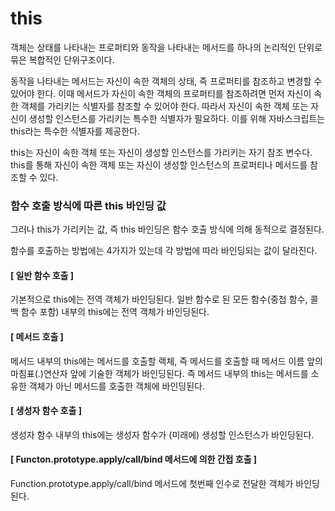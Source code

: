 # this

객체는 상태를 나타내는 프로퍼티와 동작을 나타내는 메서드를 하나의 논리적인 단위로 묶은 복합적인 단위구조이다.

동작을 나타내는 메서드는 자신이 속한 객체의 상태, 즉 프로퍼티를 참조하고 변경할 수 있어야 한다. 이때 메서드가 자신이 속한 객체의 프로퍼티를 참조하려면 먼저 자신이 속한 객체를 가리키는 식별자를 참조할 수 있어야 한다. 따라서 자신이 속한 객체 또는 자신이 생성할 인스턴스를 가리키는 특수한 식별자가 필요하다. 이를 위해 자바스크립트는 this라는 특수한 식별자를 제공한다. 

this는 자신이 속한 객체 또는 자신이 생성할 인스턴스를 가리키는 자기 참조 변수다. this를 통해 자신이 속한 객체 또는 자신이 생성할 인스턴스의 프로퍼티나 메서드를 참조할 수 있다.

### 함수 호출 방식에 따른 this 바인딩 값

그러나 this가 가리키는 값, 즉 this 바인딩은 함수 호출 방식에 의해 동적으로 결정된다.

함수를 호출하는 방법에는 4가지가 있는데 각 방법에 따라 바인딩되는 값이 달라진다.

#### **[ 일반 함수 호출 ]**

기본적으로 this에는 전역 객체가 바인딩된다. 일반 함수로 된 모든 함수(중첩 함수, 콜백 함수 포함) 내부의 this에는 전역 객체가 바인딩된다.

#### **[ 메서드 호출 ]**

메서드 내부의 this에는 메서드를 호출할 랙체, 즉 메서드를 호출할 때 메서드 이름 앞의 마침표(.)연산자 앞에 기술한 객체가 바인딩된다. 즉 메서드 내부의 this는 메서드를 소유한 객체가 아닌 메서드를 호출한 객체에 바인딩된다.

#### **[ 생성자 함수 호출 ]**

생성자 함수 내부의 this에는 생성자 함수가 (미래에) 생성할 인스턴스가 바인딩된다.

#### **[ Functon.prototype.apply/call/bind 메서드에 의한 간접 호출 ]**

Function.prototype.apply/call/bind 메서드에 첫번째 인수로 전달한 객체가 바인딩된다.